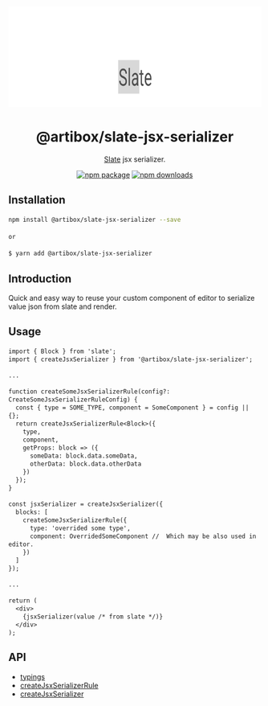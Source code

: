 <div align="center">
  <img
    src="https://raw.githubusercontent.com/ianstormtaylor/slate/master/docs/images/banner.png"
    height="200"
  />
</div>

<h1 align="center">@artibox/slate-jsx-serializer</h1>

<div align="center">

[Slate](https://github.com/ianstormtaylor/slate) jsx serializer.

[![npm package](https://img.shields.io/npm/v/@artibox/slate-jsx-serializer.svg?maxAge=60)](https://www.npmjs.com/package/@artibox/slate-jsx-serializer)
[![npm downloads](https://img.shields.io/npm/dt/@artibox/slate-jsx-serializer.svg?maxAge=60)](https://www.npmjs.com/package/@artibox/slate-jsx-serializer)

</div>

## Installation

```bash
npm install @artibox/slate-jsx-serializer --save

or

$ yarn add @artibox/slate-jsx-serializer
```

## Introduction

Quick and easy way to reuse your custom component of editor to serialize value json from slate and render.

## Usage

```tsx
import { Block } from 'slate';
import { createJsxSerializer } from '@artibox/slate-jsx-serializer';

...

function createSomeJsxSerializerRule(config?: CreateSomeJsxSerializerRuleConfig) {
  const { type = SOME_TYPE, component = SomeComponent } = config || {};
  return createJsxSerializerRule<Block>({
    type,
    component,
    getProps: block => ({
      someData: block.data.someData,
      otherData: block.data.otherData
    })
  });
}

const jsxSerializer = createJsxSerializer({
  blocks: [
    createSomeJsxSerializerRule({
      type: 'overrided some type',
      component: OverridedSomeComponent //  Which may be also used in editor.
    })
  ]
});

...

return (
  <div>
    {jsxSerializer(value /* from slate */)}
  </div>
);
```

## API

- [typings](./src/typings.ts)
- [createJsxSerializerRule](./src/rule.tsx)
- [createJsxSerializer](./src/serializer.tsx#L45)

